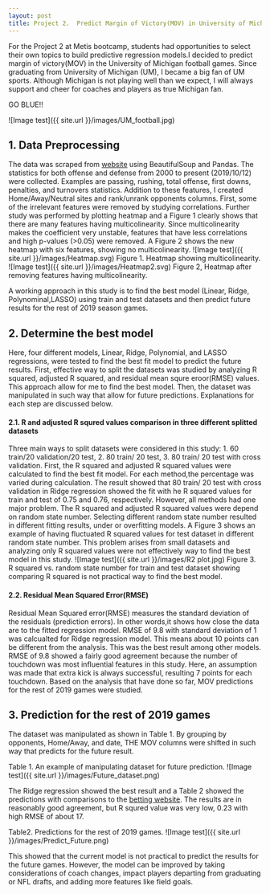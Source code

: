 ```yaml
---
layout: post
title: Project 2.  Predict Margin of Victory(MOV) in University of Michigan Football
---
```

For the Project 2 at Metis bootcamp, students had opportunities to select their own topics to build predictive regression models.I decided to predict margin of victory(MOV) in the University of Michigan football games. Since graduating from University of Michigan (UM), I became a big fan of UM sports. Although Michigan is not playing well than we expect, I will always support and cheer for coaches and players as true Michigan fan.

GO BLUE!!

![Image test]({{ site.url }}/images/UM_football.jpg)


## 1. Data Preprocessing

The data was scraped from [website](https://www.sports-reference.com/cfb/) using BeautifulSoup and Pandas. The statistics for both offense and defense from 2000 to present (2019/10/12) were collected. Examples are passing, rushing, total offense, first downs, penalties, and turnovers statistics. Addition to these features, I created Home/Away/Neutral sites and rank/unrank opponents columns. First, some of the irrelevant features were removed by studying correlations. Further study was performed by plotting heatmap and a Figure 1 clearly shows that there are many features having multicolinearity. Since multicolinearity makes the coefficient very unstable, features that have less correlations and high p-values (>0.05) were removed. A Figure 2 shows the new heatmap with six features, showing no multicolinearity. 
![Image test]({{ site.url }}/images/Heatmap.svg)
Figure 1. Heatmap showing multicolinearity.
![Image test]({{ site.url }}/images/Heatmap2.svg)
Figure 2, Heatmap after removing features having multicolinearity.

A working approach in this study is to find the best model (Linear, Ridge, Polynominal,LASSO) using train and test datasets and then predict future results for the rest of 2019 season games. 

## 2. Determine the best model
Here, four different models, Linear, Ridge, Polynomial, and LASSO regressions, were tested to find the best fit model to predict the future results. First, effective way to split the datasets was studied by analyzing R squared, adjusted R squared, and residual mean squre eroor(RMSE) values. This approach allow for me to find the best model. Then, the dataset was manipulated in such way that allow for future predictions. Explanations for each step are discussed below.

#### 2.1. R and adjusted R squred values comparison in three different splitted datasets
Three main ways to split datasets were considered in this study: 1. 60 train/20 validation/20 test, 2. 80 train/ 20 test, 3. 80 train/ 20 test with cross validation. First, the R squared and adjusted R squared values were calculated to find the best fit model. For each method,the percentage was varied during calculation. The result showed that 80 train/ 20 test with cross validation in Ridge regression showed the fit with he R squared values for train and test of 0.75 and 0.76, respectively. However, all methods had one major problem. The R squared and adjusted R squared values were depend on random state number. Selecting different random state number resulted in different fitting results, under or overfitting models. A Figure 3 shows an example of having fluctuated R squared values for test dataset in different random state number. This problem arises from small datasets and analyzing only R squared values were not effectively way to find the best model in this study. 
![Image test]({{ site.url }}/images/R2 plot.jpg)
Figure 3. R squared vs. random state number for train and test dataset showing comparing R squared is not practical way to find the best model.

#### 2.2. Residual Mean Squared Error(RMSE)
Residual Mean Squared error(RMSE) measures the standard deviation of the residuals (prediction errors). In other words,it shows how close the data are to the fitted regression model. RMSE of 9.8 with standard deviation of 1 was calcualted for Ridge regression model. This means about 10 points can be different from the analysis. This was the best result among other models. RMSE of 9.8 showed a fairly good agreement because the number of touchdown was most influential features in this study. Here, an assumption was made that extra kick is always successful, resulting 7 points for each touchdown. Based on the analysis that have done so far, MOV predictions for the rest of 2019 games were studied.

## 3. Prediction for the rest of 2019 games

The dataset was manipulated as shown in Table 1. By grouping by opponents, Home/Away, and date,  THE MOV columns were shifted in such way that predicts for the future result. 

Table 1. An example of manipulating dataset for future prediction.
![Image test]({{ site.url }}/images/Future_dataset.png)

The Ridge regression showed the best result and a Table 2 showed the predictions with comparisons to the [ betting website](https://www.teamrankings.com). The results are in reasonably good agreement, but R squred value was very low, 0.23 with high RMSE of about 17.  

Table2. Predictions for the rest of 2019 games.
![Image test]({{ site.url }}/images/Predict_Future.png)

This showed that the current model is not practical to predict the results for the future games. However, the model can be improved by taking considerations of coach changes, impact players departing from graduating or NFL drafts, and adding more features like field goals.